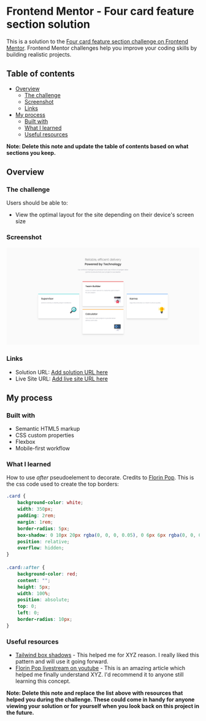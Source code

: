 # Frontend Mentor - Four card feature section solution

This is a solution to the [Four card feature section challenge on Frontend Mentor](https://www.frontendmentor.io/challenges/four-card-feature-section-weK1eFYK). Frontend Mentor challenges help you improve your coding skills by building realistic projects. 

## Table of contents

- [Overview](#overview)
  - [The challenge](#the-challenge)
  - [Screenshot](#screenshot)
  - [Links](#links)
- [My process](#my-process)
  - [Built with](#built-with)
  - [What I learned](#what-i-learned)
  - [Useful resources](#useful-resources)

**Note: Delete this note and update the table of contents based on what sections you keep.**

## Overview

### The challenge

Users should be able to:

- View the optimal layout for the site depending on their device's screen size

### Screenshot

![](./images/Screenshot.jpg)

### Links

- Solution URL: [Add solution URL here](https://your-solution-url.com)
- Live Site URL: [Add live site URL here](https://your-live-site-url.com)

## My process

### Built with

- Semantic HTML5 markup
- CSS custom properties
- Flexbox
- Mobile-first workflow

### What I learned

How to use *after* pseudoelement to decorate. Credits to [Florin Pop](https://youtu.be/PcSUEo0P0GU).
This is the css code used to create the top borders:

```css
.card {
    background-color: white;
    width: 350px;
    padding: 2rem;
    margin: 1rem;
    border-radius: 5px;
    box-shadow: 0 10px 20px rgba(0, 0, 0, 0.05), 0 6px 6px rgba(0, 0, 0, 0.1);
    position: relative;
    overflow: hidden;
}

.card::after {
    background-color: red;
    content: "";
    height: 5px;
    width: 100%;
    position: absolute;
    top: 0;
    left: 0;
    border-radius: 10px;
}
```

### Useful resources

- [Tailwind box shadows](https://tailwindcss.com/docs/box-shadow) - This helped me for XYZ reason. I really liked this pattern and will use it going forward.
- [Florin Pop livestream on youtube](https://youtu.be/PcSUEo0P0GU) - This is an amazing article which helped me finally understand XYZ. I'd recommend it to anyone still learning this concept.

**Note: Delete this note and replace the list above with resources that helped you during the challenge. These could come in handy for anyone viewing your solution or for yourself when you look back on this project in the future.**